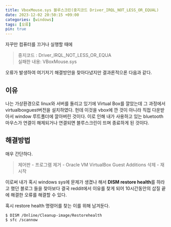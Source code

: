 ```yaml
---
title: VboxMouse.sys 블루스크린(중지코드 Driver_IRQL_NOT_LESS_OR_EQUAL)
date: 2023-12-02 20:50:15 +09:00
categories: [windows]
tags: [오류]
pin: true
---
```


자꾸만 컴퓨터를 끄거나 실행할 때에 
>중지코드 : Driver_IRQL_NOT_LESS_OR_EQUA<br/>
>실패한 내용: VBoxMouse.sys

오류가 발생하여 여기저기 해결방안을 찾아다녔지만 결과론적으론 다음과 같다.

## 이유
나는 가상환경으로 linux와 서버를 돌리고 있기에 Virtual Box를 깔았는데 그 과정에서 virtualboxguest버전을 설치하였다. 헌데 이것을 vbox에 깐 것이 아니라 직접 다운받아서 window 루트폴더에 깔아버린 것이다. 이로 인해 내가 사용하고 있는 bluetooth 마우스가 연결이 해제되거나 연결되면 블루스크린이 뜨며 종료하게 된 것이다.

## 해결방법
매우 간단하다.

>제어판 - 프로그램 제거 - Oracle VM VirtualBox Guest Additions 삭제 - 재시작

이로써 내가 혹시 windows sys에 문제가 생겼나 해서 **DISM restore health**를 하라고 했던 블로그 들을 찾아보다 결국 reddit에서 이유를 찾게 되어 10시간동안의 삽질 끝에 해결한 오류를 해결할 수 있다.

혹시 restore health 명령어를 찾는 이를 위해 남겨둔다.
```shell
$ DISM /Online/Cleanup-image/Restorehealth
$ sfc /scannow
```